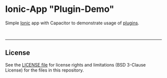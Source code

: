 # Ionic-App "Plugin-Demo" #

Simple [Ionic](https://ionicframework.com) app with Capacitor to demonstrate usage of [plugins](https://capacitorjs.com/docs/plugins).

<br>

----

## License ##

See the [LICENSE file](LICENSE.md) for license rights and limitations (BSD 3-Clause License) for the files in this repository.
